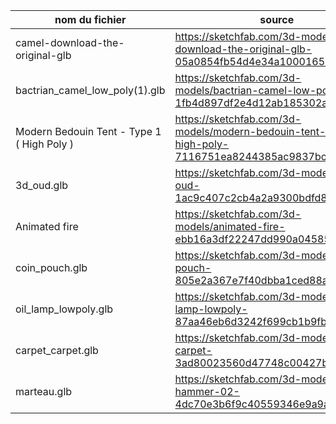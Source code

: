 | nom du fichier | source | Licence |
| --- | --- | --- |
| camel-download-the-original-glb | https://sketchfab.com/3d-models/camel-download-the-original-glb-05a0854fb54d4e34a100016545cc69e5 | CC BY Kenchoo |
| bactrian_camel_low_poly(1).glb | https://sketchfab.com/3d-models/bactrian-camel-low-poly-1fb4d897df2e4d12ab185302a36b3d5f | CC by nc sa  Nyilonelycompany |
| Modern Bedouin Tent - Type 1 ( High Poly ) | https://sketchfab.com/3d-models/modern-bedouin-tent-type-1-high-poly-7116751ea8244385ac9837bc919db50b | cc by Jamil_Khalili |
| 3d_oud.glb | https://sketchfab.com/3d-models/3d-oud-1ac9c407c2cb4a2a9300bdfd8ef19f52 | CC by sara El-sisi |
| Animated fire | https://sketchfab.com/3d-models/animated-fire-ebb16a3df22247dd990a04585de64741 |  |
| coin_pouch.glb | https://sketchfab.com/3d-models/coin-pouch-805e2a367e7f40dbba1ced88a48f297a |  |
| oil_lamp_lowpoly.glb | https://sketchfab.com/3d-models/oil-lamp-lowpoly-87aa46eb6d3242f699cb1b9fb3cfa4eb |  |
| carpet_carpet.glb | https://sketchfab.com/3d-models/carpet-carpet-3ad80023560d47748c00427be2bb3008 |  |
| marteau.glb | https://sketchfab.com/3d-models/kcisa-hammer-02-4dc70e3b6f9c40559346e9a9ad038a5c |  |
